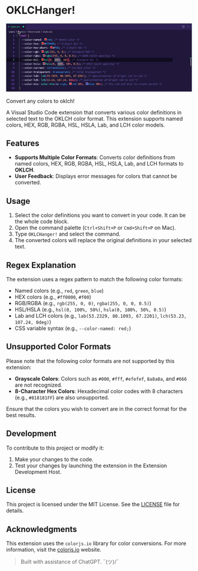 # OKLCHanger!

![oklchanger](https://raw.githubusercontent.com/maliMirkec/oklchanger/5a2a93f680c0401ad0e3951b924c51a0635dcf4d/gfx/oklchanger.gif)

Convert any colors to oklch!

A Visual Studio Code extension that converts various color definitions in selected text to the OKLCH color format. This extension supports named colors, HEX, RGB, RGBA, HSL, HSLA, Lab, and LCH color models.

## Features

- **Supports Multiple Color Formats**: Converts color definitions from named colors, HEX, RGB, RGBA, HSL, HSLA, Lab, and LCH formats to **OKLCH**.
- **User Feedback**: Displays error messages for colors that cannot be converted.

## Usage

1. Select the color definitions you want to convert in your code. It can be the whole code block.
2. Open the command palette (`Ctrl+Shift+P` or `Cmd+Shift+P` on Mac).
3. Type `OKLCHanger!` and select the command.
4. The converted colors will replace the original definitions in your selected text.

## Regex Explanation

The extension uses a regex pattern to match the following color formats:

- Named colors (e.g., `red`, `green`, `blue`)
- HEX colors (e.g., `#ff0000`, `#f00`)
- RGB/RGBA (e.g., `rgb(255, 0, 0)`, `rgba(255, 0, 0, 0.5)`)
- HSL/HSLA (e.g., `hsl(0, 100%, 50%)`, `hsla(0, 100%, 50%, 0.5)`)
- Lab and LCH colors (e.g., `lab(53.2329, 80.1093, 67.2201)`, `lch(53.23, 107.24, 0deg)`)
- CSS variable syntax (e.g., `--color-named: red;`)

## Unsupported Color Formats

Please note that the following color formats are not supported by this extension:

- **Grayscale Colors**: Colors such as `#000`, `#fff`, `#efefef`, `8a8a8a`, and `#666` are not recognized.
- **8-Character Hex Colors**: Hexadecimal color codes with 8 characters (e.g., `#818181FF`) are also unsupported.

Ensure that the colors you wish to convert are in the correct format for the best results.

## Development

To contribute to this project or modify it:

1. Make your changes to the code.
2. Test your changes by launching the extension in the Extension Development Host.

## License

This project is licensed under the MIT License. See the [LICENSE](https://raw.githubusercontent.com/maliMirkec/oklchanger/refs/heads/master/LICENSE.md) file for details.

## Acknowledgments

This extension uses the `colorjs.io` library for color conversions. For more information, visit the [colorjs.io](https://colorjs.io) website.

> Built with assistance of ChatGPT. ¯\(ツ)/¯

